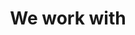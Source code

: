 ---
componentName: projects
title: "We work with"
projects: [
    { name: "practices",
      text: "Private medical practices",
      row: 1,
      column: 5
    },
    {
      name: "devices",
      text: "Medical device manufacturers",
      row: 1,
      column: 7
    },
    {
      name: "labs",
      text: "Medical and research laboratories",
      row: 2,
      column: 2
    },
    {
      name: "organizations",
      text: "Healthcare organizations",
      row: 2,
      column: 4
    },
    {
      name: "providers",
      text: "Care providers",
      row: 2,
      column: 6
    },
    {
      name: "startups",
      text: "Healthcare startups",
      row: 3,
      column: 3
    },
    {
      name: "pharmacy",
      text: "Pharmacy organizations",
      row: 3,
      column: 5
    },
]
---